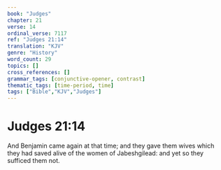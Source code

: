 ```yaml
---
book: "Judges"
chapter: 21
verse: 14
ordinal_verse: 7117
ref: "Judges 21:14"
translation: "KJV"
genre: "History"
word_count: 29
topics: []
cross_references: []
grammar_tags: [conjunctive-opener, contrast]
thematic_tags: [time-period, time]
tags: ["Bible","KJV","Judges"]
---
```


# Judges 21:14

And Benjamin came again at that time; and they gave them wives which they had saved alive of the women of Jabeshgilead: and yet so they sufficed them not.
